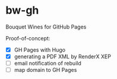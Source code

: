 # bw-gh
Bouquet Wines for GitHub Pages

Proof-of-concept:

* [x] GH Pages with Hugo
* [x] generating a PDF XML by RenderX XEP
* [ ] email notification of rebuild
* [ ] map domain to GH Pages 
